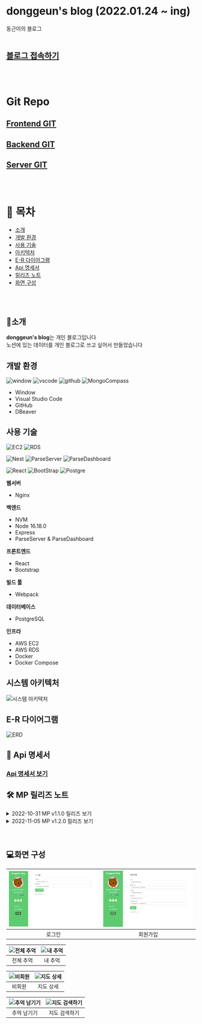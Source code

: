 # donggeun's blog (2022.01.24 ~ ing)

동근이의 블로그
<br><br>
## [블로그 접속하기](https://blog.donggeun.co.kr)

<br><br>
# Git Repo
## [Frontend GIT](https://github.com/tjrehdrms123/blog-client)
## [Backend GIT](https://github.com/tjrehdrms123/blog-server)
## [Server GIT](https://github.com/tjrehdrms123/blog-cloudserver)
<br><br>

# 📖 목차 
 - [소개](#소개) 
 - [개발 환경](#개발-환경)
 - [사용 기술](#사용-기술)
 - [아키텍처](#시스템-아키텍처) 
 - [E-R 다이어그램](#e-r-다이어그램)
 - [Api 명세서](#-api-명세서)
 - [릴리즈 노트](#-MP-릴리즈-노트)
 - [화면 구성](#화면-구성)

<br><br>
## 📃소개
**donggeun's blog**는 개인 블로그입니다
<br>
노션에 있는 데이터를 개인 블로그로 쓰고 싶어서 만들었습니다


## 개발 환경

![window](https://img.shields.io/badge/windows-%230078D6.svg?&style=flat&logo=windows&logoColor=white")
![vscode](https://img.shields.io/badge/vscode-blue?style=flat&logo=VisualStudioCode)
![github](https://img.shields.io/badge/github-606060?style=fat&logo=github)
![MongoCompass](https://img.shields.io/badge/-MongoCompass-green)

 - Window 
 - Visual Studio Code
 - GitHub
 - DBeaver

## 사용 기술 

![EC2](https://img.shields.io/badge/AWS-ec2-FF8C00?style=flat&logo=amazonec2)
![RDS](https://img.shields.io/badge/AWS-RDS-FF8C00?style=flat&logo=amazonrds)

![Nest](https://img.shields.io/badge/-nestjs-red)
![ParseServer](https://img.shields.io/badge/ParseServer-0078d6?style=flat)
![ParseDashboard](https://img.shields.io/badge/ParseDashboard-0078d6?style=flat)

![React](https://img.shields.io/badge/react-%2361DAFB.svg?&style=flat&logo=react&logoColor=black)
![BootStrap](https://img.shields.io/badge/BootStrap-purple?style=flat&logo=Bootstrap)
![Postgre](https://img.shields.io/badge/postgresql-%23336791.svg?&style=flat&logo=postgresql&logoColor=white)

**웹서버**
 - Nginx

**백엔드**
 - NVM 
 - Node 16.18.0
 - Express
 - ParseServer & ParseDashboard

**프론트엔드**
 -  React
 -  Bootstrap
 
**빌드 툴**
 - Webpack

**데이터베이스**
 - PostgreSQL

**인프라** 
 - AWS EC2
 - AWS RDS
 - Docker
 - Docker Compose

## 시스템 아키텍처
![시스템 아키텍처](./images/system.png)

## E-R 다이어그램
![ERD](./images/erd.png)


## 📑 Api 명세서
### [Api 명세서 보기](./api/index.html)


## 🛠 MP 릴리즈 노트

<details>
<summary> 2022-10-31 MP v1.1.0 릴리즈 보기</summary>
<div markdown="1">   
  <ul>
    <li>이메일 인증 제거</li>
    <li>폰트 변경</li>
    <li>글쓰기 유효성 검사 강화</li>
  </ul>
</div>
</details>
<details>
<summary> 2022-11-05 MP v1.2.0 릴리즈 보기</summary>
<div markdown="1">       
  <ul>
    <li>요청 Body 사이즈 기존 5M > 10M로 변경</li>
    <li>회원가입 여부에 따라 활성화 버튼 변경</li>
    <li>애드핏 광고 1개 > 4개로 변경</li>
  </ul>
</div>
</details>
<br><br>

## 💻화면 구성
![로그인](./images/page/login.png)|![회원가입](./images/page/register.png)|
| :-----------------------------------------------------------------------------------------------------------------: | :-----------------------------------------------------------------------------------------------------------------: | 
|로그인|회원가입

![전체 추억](./images/page/allmap.png)|![내 추억](./images/page/mymap.png)|
| :-----------------------------------------------------------------------------------------------------------------: | :-----------------------------------------------------------------------------------------------------------------: | 
|전체 추억|내 추억

![비회원](./images/page/nonuser.png)|![지도 상세](./images/page/mapdetail.png)|
| :-----------------------------------------------------------------------------------------------------------------: | :-----------------------------------------------------------------------------------------------------------------: | 
|비회원|지도 상세

![추억 남기기](./images/page/mapwrite.png)|![지도 검색하기](./images/page/mapwrite_01.png)|
| :-----------------------------------------------------------------------------------------------------------------: | :-----------------------------------------------------------------------------------------------------------------: | 
|추억 남기기|지도 검색하기